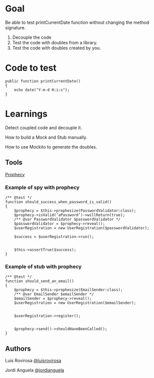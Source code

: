 # Goal
Be able to test printCurrentDate function without changing the method signature.

1. Decouple the code
2. Test the code with doubles from a library.
3. Test the code with doubles created by you.
# Code to test
    public function printCurrentDate()
    {
        echo date("Y-m-d H:i:s");
    }
# Learnings
Detect coupled code and decouple it.

How to build a Mock and Stub manually.

How to use Mockito to generate the doubles.

## Tools
[Prophecy](https://github.com/phpspec/prophecy)
### Example of spy with prophecy

    /** @test */
    function should_success_when_password_is_valid()
    {
        $prophecy = $this->prophesize(PasswordValidator:class);
        $prophecy->isValid(‘aPassword’)->willReturn(true);
        /** @var PasswordValidator $passwordValidator */
        $passwordValidator = $prophecy->reveal();
        $userRegistration = new UserRegistration($passwordValidator);
    
        $success = $userRegistration->run();
    
    
        $this->assertTrue($success);
    }

	
### Example of stub with prophecy
    /** @test */
    function should_send_an_email()
    {
        $prophecy = $this->prophesize(EmailSender:class);
        /** @var EmailSender $emailSender */
        $emailSender = $prophecy->reveal();
        $userRegistration = new UserRegistration($emailSender);
    
    
        $userRegistration->register();
    
    
        $prophecy->send()->shouldHaveBeenCalled();
    }

## Authors
Luis Rovirosa [@luisrovirosa](https://www.twitter.com/luisrovirosa)

Jordi Anguela [@jordianguela](https://www.twitter.com/jordianguela)
